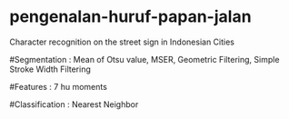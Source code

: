 # pengenalan-huruf-papan-jalan
Character recognition on the street sign in Indonesian Cities

#Segmentation : 
Mean of Otsu value,
MSER,
Geometric Filtering,
Simple Stroke Width Filtering

#Features : 
7 hu moments

#Classification : 
Nearest Neighbor
